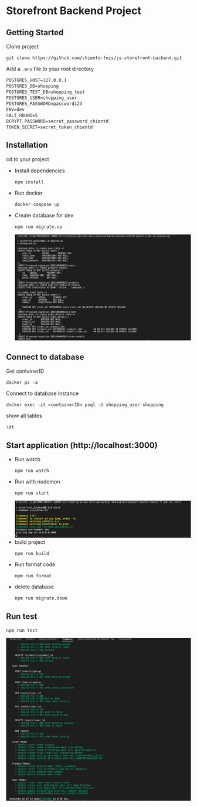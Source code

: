 # Storefront Backend Project

## Getting Started
Clone project
```
git clone https://github.com/chientd-fuis/js-storefront-backend.git
```

Add a `.env` file to your root directory
```
POSTGRES_HOST=127.0.0.1
POSTGRES_DB=shopping
POSTGRES_TEST_DB=shopping_test
POSTGRES_USER=shopping_user
POSTGRES_PASSWORD=password123
ENV=dev
SALT_ROUND=5
BCRYPT_PASSWORD=secret_password_chientd
TOKEN_SECRET=secret_token_chientd
```
## Installation

cd to your project

- Install dependencies
    ```
    npm install
    ```
- Run docker
    ```
    docker-compose up
    ```
- Create database for dev
    ```
    npm run migrate.up
    ```
     ![image!](https://github.com/chientd-fuis/js-storefront-backend/blob/main/assets/migrate-up.png "alt")
## Connect to database
Get containerID
```
docker ps -a
```
Connect to database instance
```
docker exec -it <containerID> psql -U shopping_user shopping
```
show all tables
```
\dt
```
## Start application (http://localhost:3000)
- Run watch
    ```
    npm run watch
    ```
- Run with nodemon
    ```
    npm run start
    ```
    ![image!](https://github.com/chientd-fuis/js-storefront-backend/blob/main/assets/npm%20run%20start.png "alt")
- build project
    ```
    npm run build
    ```
- Run format code
    ```
    npm run format
    ```
- delete database
    ```
    npm run migrate.down
    ```
## Run test
```
npm run test
```
![image!](https://github.com/chientd-fuis/js-storefront-backend/blob/main/assets/npm%20run%20test.png "alt")
